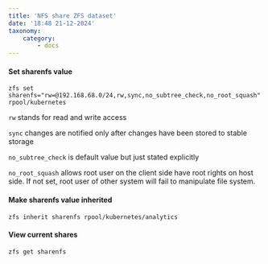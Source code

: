 ```yaml
---
title: 'NFS share ZFS dataset'
date: '18:48 21-12-2024'
taxonomy:
    category:
        - docs
---
```


#### Set sharenfs value

    zfs set sharenfs="rw=@192.168.68.0/24,rw,sync,no_subtree_check,no_root_squash" rpool/kubernetes
 
```rw``` stands for read and write access

```sync``` changes are notified only after changes have been stored to stable storage

```no_subtree_check``` is default value but just stated explicitly

```no_root_squash``` allows root user on the client side have root rights on host side. If not set, root user of other system will fail to manipulate file system.
   
#### Make sharenfs value inherited

    zfs inherit sharenfs rpool/kubernetes/analytics
    
#### View current shares

    zfs get sharenfs
